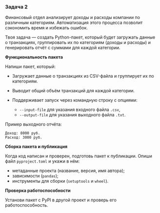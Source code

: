 ### Задача 2

Финансовый отдел  анализирует доходы и расходы компании по различным категориям. Автоматизация этого процесса позволит сэкономить время и избежать ошибок.

Твоя задача — создать Python-пакет, который будет загружать данные о транзакциях, группировать их по категориям (доходы и расходы) и генерировать отчёт с суммами для каждой категории.

**Функциональность пакета**

Напиши пакет, который:

- Загружает данные о транзакциях из CSV-файла и группирует их по категориям.

- Выводит общий объём транзакций для каждой категории.

- Поддерживает запуск через командную строку с опциями:
  - `--input-file` для указания входного файла `.сsv`,
  - `--output-file` для указания выходного файла `.txt`.

Пример выходного отчёта:

```text
Доход: 8000 руб.
Расход: 3000 руб.
```

**Сборка пакета и публикация**

Когда код написан и проверен, подготовь пакет к публикации. Опиши файл `pyproject.toml` и укажи в нём:
  - метаданные проекта (название, версия, имя автора);
  - зависимости (`pandas`);
  - инструменты для сборки (`setuptools` и `wheel`).

**Проверка работоспособности**

Установи пакет с PyPI в другой проект и проверь его работоспособность.